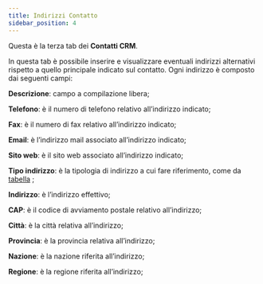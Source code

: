```yaml
---
title: Indirizzi Contatto
sidebar_position: 4
---
```


Questa è la terza tab dei **Contatti CRM**.

In questa tab è possibile inserire e visualizzare eventuali indirizzi alternativi rispetto a quello principale indicato sul contatto. Ogni indirizzo è composto dai seguenti campi:

**Descrizione**: campo a compilazione libera;

**Telefono**: è il numero di telefono relativo all’indirizzo indicato;

**Fax**: è il numero di fax relativo all’indirizzo indicato;

**Email**: è l’indirizzo mail associato all’indirizzo indicato;

**Sito web**: è il sito web associato all’indirizzo indicato;

**Tipo indirizzo**: è la tipologia di indirizzo a cui fare riferimento, come da [tabella](/docs/configurations/tables/general-settings/address-types) ;

**Indirizzo**: è l’indirizzo effettivo;

**CAP**: è il codice di avviamento postale relativo all’indirizzo;

**Città**: è la città relativa all’indirizzo;

**Provincia**: è la provincia relativa all’indirizzo;

**Nazione**: è la nazione riferita all’indirizzo;

**Regione**: è la regione riferita all’indirizzo;
